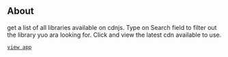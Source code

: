 ## About

get a list of all libraries available on cdnjs. Type on Search field to filter out the library yuo ara looking for. Click and view the latest cdn available to use.

[`view app`](find-cdnjs-libraries.vercel.app)
